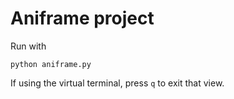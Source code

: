 # Aniframe project

Run with 
```
python aniframe.py
```

If using the virtual terminal, press `q` to exit that view.
